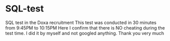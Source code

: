 # SQL-test
SQL test in the Doxa recruitment
This test was conducted in 30 minutes from 9:45PM to 10:15PM
Here I confirm that there is NO cheating during the test time. I did it by myself and not googled anything.
Thank you very much

